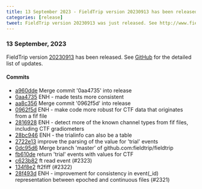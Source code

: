 ```yaml
---
title: 13 September 2023 - FieldTrip version 20230913 has been released
categories: [release]
tweet: FieldTrip version 20230913 was just released. See http://www.fieldtriptoolbox.org/#13-september-2023
---
```


### 13 September, 2023

FieldTrip version [20230913](http://github.com/fieldtrip/fieldtrip/releases/tag/20230913) has been released.
See [GitHub](https://github.com/fieldtrip/fieldtrip/compare/20230908...20230913) for the detailed list of updates.

#### Commits

- [a960dde](http://github.com/fieldtrip/fieldtrip/commit/a960dde) Merge commit '0aa4735' into release
- [0aa4735](http://github.com/fieldtrip/fieldtrip/commit/0aa4735) ENH - made tests more consistent
- [aa8c356](http://github.com/fieldtrip/fieldtrip/commit/aa8c356) Merge commit '0962f5d' into release
- [0962f5d](http://github.com/fieldtrip/fieldtrip/commit/0962f5d) ENH - make code more robust for CTF data that originates from a fif file
- [2816928](http://github.com/fieldtrip/fieldtrip/commit/2816928) ENH - detect more of the known channel types from fif files, including CTF gradiometers
- [28bc946](http://github.com/fieldtrip/fieldtrip/commit/28bc946) ENH - the trialinfo can also be a table
- [2722e13](http://github.com/fieldtrip/fieldtrip/commit/2722e13) improve the parsing of the value for 'trial' events
- [0dc95d6](http://github.com/fieldtrip/fieldtrip/commit/0dc95d6) Merge branch 'master' of github.com:fieldtrip/fieldtrip
- [fb610de](http://github.com/fieldtrip/fieldtrip/commit/fb610de) return 'trial' events with values for CTF
- [c623b82](http://github.com/fieldtrip/fieldtrip/commit/c623b82) ft read event (#2323)
- [134f8e2](http://github.com/fieldtrip/fieldtrip/commit/134f8e2) ft2fiff (#2322)
- [28f493d](http://github.com/fieldtrip/fieldtrip/commit/28f493d) ENH - improvement for consistency in event(_id) representation between epoched and continuous files (#2321)
